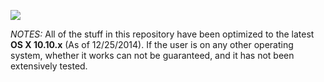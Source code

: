 ![](http://cl.ly/image/0k1V1s1d0e3k/OSX_logo.png)

*NOTES:* All of the stuff in this repository have been optimized to the latest **OS X 10.10.x** (As of 12/25/2014). If the user is on any other operating system, whether it works can not be guaranteed, and it has not been extensively tested.
